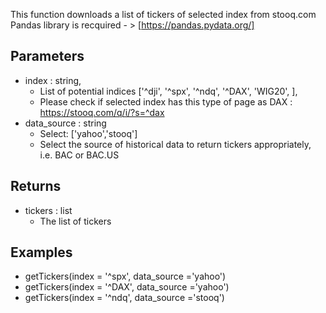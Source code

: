 This function downloads a list of tickers of selected index from stooq.com
Pandas library is recquired - > [https://pandas.pydata.org/]

Parameters
----------
- index : string, 
  - List of potential indices ['^dji', '^spx', '^ndq', '^DAX', 'WIG20', ], 
  - Please check if selected index has this type of page as DAX : https://stooq.com/q/i/?s=^dax
- data_source : string
  - Select: ['yahoo','stooq']
  - Select the source of historical data to return tickers appropriately, i.e. BAC or BAC.US

Returns
-------
- tickers : list
  - The list of tickers  
  
Examples
-------
- getTickers(index = '^spx', data_source ='yahoo')
- getTickers(index = '^DAX', data_source ='yahoo')
- getTickers(index = '^ndq', data_source ='stooq')
